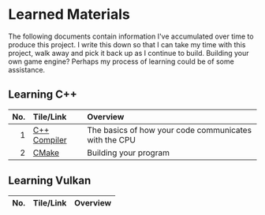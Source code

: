 # Learned Materials

The following documents contain information I've accumulated over time to produce this project. I write this down so
that I can take my time with this project, walk away and pick it back up as I continue to build. Building your own game
engine? Perhaps my process of learning could be of some assistance.

## Learning C++

| No. | Tile/Link                       | Overview                                              |
| --: | :------------------------------ | :---------------------------------------------------- |
|   1 | [C++ Compiler](cpp-compiler.md) | The basics of how your code communicates with the CPU |
|   2 | [CMake](cmake.md)               | Building your program                                 |

## Learning Vulkan

| No. | Tile/Link | Overview |
| --: | :-------- | :------- |

